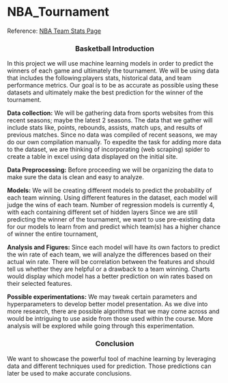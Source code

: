 # NBA_Tournament

Reference: [NBA Team Stats Page](https://www.nba.com/stats/teams/traditional?Outcome=&SeasonType=Regular+Season&Season=2023-24)

<h3 style="text-align: center;">Basketball Introduction</h3>

In this project we will use machine learning models in order to predict the winners of each game and ultimately the tournament. We will be using data that includes the following:players stats, historical data, and team performance metrics. Our goal is to be as accurate as possible using these datasets and ultimately make the best prediction for the winner of the tournament. 

**Data collection:** 
We will be gathering data from sports websites from this recent seasons; maybe the latest 2 seasons. The data that we gather will include stats like, points, rebounds, assists, match ups, and results of previous matches. 
Since no data was compiled of recent seasons, we may do our own compilation manually. 
To expedite the task for adding more data to the dataset, we are thinking of incorporating (web scraping) spider to create a table in excel using data displayed on the initial site.

**Data Preprocessing:**
 Before proceeding we will be organizing the data to make sure the data is clean and easy to analyze.

**Models:**
We will be creating different models to predict the probability of each team winning. Using different features in the dataset, each model will judge the wins of each team.
Number of regression models is currently 4, with each containing different set of hidden layers
Since we are still predicting the winner of the tournament, we want to use pre-existing data for our models to learn from and predict which team(s) has a higher chance of winner the entire tournament,

**Analysis and Figures:**
Since each model will have its own factors to predict the win rate of each team, we will analyze the differences based on their actual win rate.
There will be correlation between the features and should tell us whether they are helpful or a drawback to a team winning.
Charts would display which model has a better prediction on win rates based on their selected features.

**Possible experimentations:**
We may tweak certain parameters and hyperparameters to develop better model presentation.
As we dive into more research, there are possible algorithms that we may come across and would be intriguing to use aside from those used within the course.
More analysis will be explored while going through this experimentation.

<h3 style="text-align: center;">Conclusion</h3>
We want to showcase the powerful tool of machine learning by leveraging data and different techniques used for prediction. Those predictions can later be used to make accurate conclusions. 
